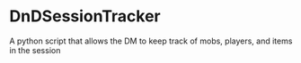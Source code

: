 # DnDSessionTracker
A python script that allows the DM to keep track of mobs, players, and items in the session
